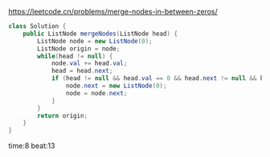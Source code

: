 
<https://leetcode.cn/problems/merge-nodes-in-between-zeros/>

```java
class Solution {
    public ListNode mergeNodes(ListNode head) {
        ListNode node = new ListNode(0);
        ListNode origin = node;
        while(head != null) {
            node.val += head.val;
            head = head.next;
            if (head != null && head.val == 0 && head.next != null && head.next.val != 0) {
                node.next = new ListNode(0);
                node = node.next;
            }
        }
        return origin;
    }
}
```

time:8 beat:13